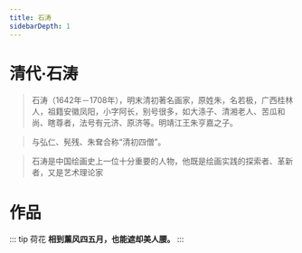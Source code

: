```yaml
---
title: 石涛
sidebarDepth: 1
---
```


# 清代·石涛
> 石涛（1642年－1708年），明末清初著名画家，原姓朱，名若极，广西桂林人，祖籍安徽凤阳，小字阿长，别号很多，如大涤子、清湘老人、苦瓜和尚、瞎尊者，法号有元济、原济等。明靖江王朱亨嘉之子。

> 与弘仁、髡残、朱耷合称“清初四僧”。

> 石涛是中国绘画史上一位十分重要的人物，他既是绘画实践的探索者、革新者，又是艺术理论家

# 作品
::: tip 荷花
**相到薰风四五月，也能遮却美人腰。**
:::